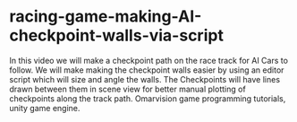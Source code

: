 # racing-game-making-AI-checkpoint-walls-via-script
In this video we will make a checkpoint path on the race track for AI Cars to follow. We will make making the checkpoint walls easier by using an editor script which will size and angle the walls.   The Checkpoints will have lines drawn between them in scene view for better manual plotting of checkpoints along the track path. Omarvision game programming tutorials, unity game engine. 
